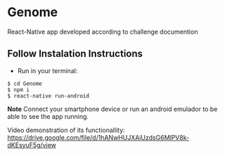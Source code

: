 # Genome
React-Native app developed according to challenge documention

## Follow Instalation Instructions
- Run in your terminal:
````
$ cd Genome
$ npm i
$ react-native run-android
````

**Note**
Connect your smartphone device or run an android emulador to be able to see the app running.

Video demonstration of its functionallity: https://drive.google.com/file/d/1hANwHUJXAiUzdsG6MlPV8k-dKEsyuF5g/view
